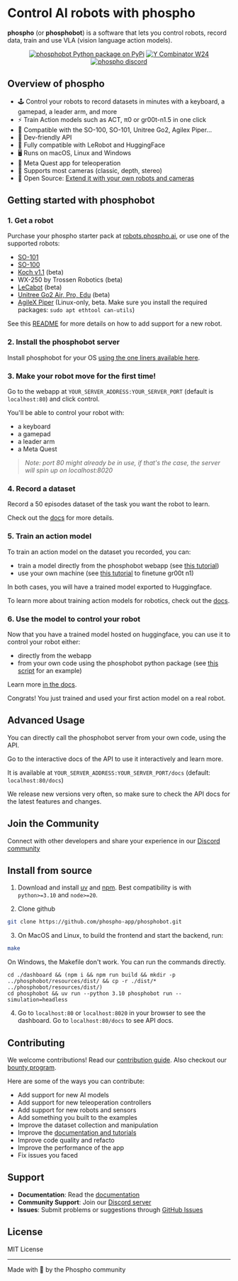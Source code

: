 # Control AI robots with phospho

**phospho** (or **phosphobot**) is a software that lets you control robots, record data, train and use VLA (vision language action models).

<div align="center">

<a href="https://pypi.org/project/phosphobot/"><img src="https://img.shields.io/pypi/v/phosphobot?style=flat-square&label=pypi+phospho" alt="phosphobot Python package on PyPi"></a>
<a href="https://www.ycombinator.com/companies/phospho"><img src="https://img.shields.io/badge/Y%20Combinator-W24-orange?style=flat-square" alt="Y Combinator W24"></a>
<a href="https://discord.gg/cbkggY6NSK"><img src="https://img.shields.io/discord/1106594252043071509" alt="phospho discord"></a>

</div>

## Overview of phospho

- 🕹️ Control your robots to record datasets in minutes with a keyboard, a gamepad, a leader arm, and more
- ⚡ Train Action models such as ACT, π0 or gr00t-n1.5 in one click
- 🦾 Compatible with the SO-100, SO-101, Unitree Go2, Agilex Piper...
- 🚪 Dev-friendly API
- 🤗 Fully compatible with LeRobot and HuggingFace
- 🖥️ Runs on macOS, Linux and Windows
- 🥽 Meta Quest app for teleoperation
- 📸 Supports most cameras (classic, depth, stereo)
- 🔌 Open Source: [Extend it with your own robots and cameras](https://github.com/phospho-app/phosphobot/tree/main/phosphobot)

## Getting started with phosphobot

### 1. Get a robot

Purchase your phospho starter pack at [robots.phospho.ai](https://robots.phospho.ai/starter-pack), or use one of the supported robots:

- [SO-101](https://docs.phospho.ai/so-101/quickstart)
- [SO-100](https://docs.phospho.ai/so-100/quickstart)
- [Koch v1.1](https://github.com/jess-moss/koch-v1-1) (beta)
- WX-250 by Trossen Robotics (beta)
- [LeCabot](https://github.com/phospho-app/lecabot) (beta)
- [Unitree Go2 Air, Pro, Edu](https://shop.unitree.com/en-fr/products/unitree-go2) (beta)
- [AgileX Piper](https://global.agilex.ai/products/piper) (Linux-only, beta. Make sure you install the required packages: `sudo apt ethtool can-utils`)

See this [README](phosphobot/README.md) for more details on how to add support for a new robot.

### 2. Install the phosphobot server

Install phosphobot for your OS [using the one liners available here](https://docs.phospho.ai/installation).

### 3. Make your robot move for the first time!

Go to the webapp at `YOUR_SERVER_ADDRESS:YOUR_SERVER_PORT` (default is `localhost:80`) and click control.

You'll be able to control your robot with:

- a keyboard
- a gamepad
- a leader arm
- a Meta Quest

> _Note: port 80 might already be in use, if that's the case, the server will spin up on localhost:8020_

### 4. Record a dataset

Record a 50 episodes dataset of the task you want the robot to learn.

Check out the [docs](https://docs.phospho.ai/basic-usage/dataset-recording) for more details.

### 5. Train an action model

To train an action model on the dataset you recorded, you can:

- train a model directly from the phosphobot webapp (see [this tutorial](https://docs.phospho.ai/basic-usage/training))
- use your own machine (see [this tutorial](tutorials/00_finetune_gr00t_vla.md) to finetune gr00t n1)

In both cases, you will have a trained model exported to Huggingface.

To learn more about training action models for robotics, check out the [docs](https://docs.phospho.ai/basic-usage/training).

### 6. Use the model to control your robot

Now that you have a trained model hosted on huggingface, you can use it to control your robot either:

- directly from the webapp
- from your own code using the phosphobot python package (see [this script](scripts/quickstart_ai_gr00t.py) for an example)

Learn more [in the docs](https://docs.phospho.ai/basic-usage/inference).

Congrats! You just trained and used your first action model on a real robot.

## Advanced Usage

You can directly call the phosphobot server from your own code, using the API.

Go to the interactive docs of the API to use it interactively and learn more.

It is available at `YOUR_SERVER_ADDRESS:YOUR_SERVER_PORT/docs` (default: `localhost:80/docs`)

We release new versions very often, so make sure to check the API docs for the latest features and changes.

## Join the Community

Connect with other developers and share your experience in our [Discord community](https://discord.gg/cbkggY6NSK)

## Install from source

1. Download and install [uv](https://docs.astral.sh/uv/getting-started/installation/) and [npm](https://docs.npmjs.com/downloading-and-installing-node-js-and-npm). Best compatibility is with `python>=3.10` and `node>=20`.

2. Clone github

```bash
git clone https://github.com/phospho-app/phosphobot.git
```

3. On MacOS and Linux, to build the frontend and start the backend, run:

```bash
make
```

On Windows, the Makefile don't work. You can run the commands directly.

```
cd ./dashboard && (npm i && npm run build && mkdir -p ../phosphobot/resources/dist/ && cp -r ./dist/* ../phosphobot/resources/dist/)
cd phosphobot && uv run --python 3.10 phosphobot run --simulation=headless
```

4. Go to `localhost:80` or `localhost:8020` in your browser to see the dashboard. Go to `localhost:80/docs` to see API docs.

## Contributing

We welcome contributions! Read our [contribution guide](./CONTRIBUTING.md). Also checkout our [bounty program](https://docs.google.com/spreadsheets/d/1NKyKoYbNcCMQpTzxbNJeoKWucPzJ5ULJkuiop4Av8ZQ/edit?gid=0#gid=0).

Here are some of the ways you can contribute:

- Add support for new AI models
- Add support for new teleoperation controllers
- Add support for new robots and sensors
- Add something you built to the examples
- Improve the dataset collection and manipulation
- Improve the [documentation and tutorials](https://github.com/phospho-app/docs)
- Improve code quality and refacto
- Improve the performance of the app
- Fix issues you faced

## Support

- **Documentation**: Read the [documentation](https://docs.phospho.ai)
- **Community Support**: Join our [Discord server](https://discord.gg/cbkggY6NSK)
- **Issues**: Submit problems or suggestions through [GitHub Issues](https://github.com/phospho-app/phosphobot/issues)

## License

MIT License

---

Made with 💚 by the Phospho community
